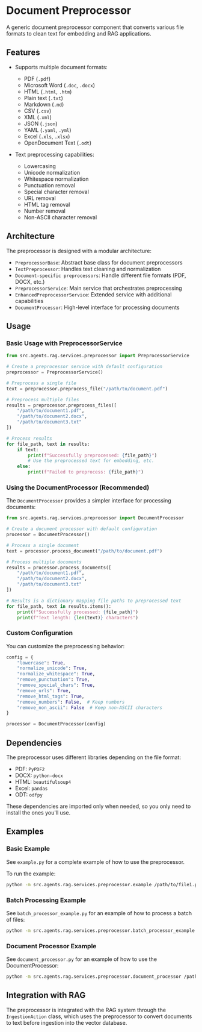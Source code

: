 # Document Preprocessor

A generic document preprocessor component that converts various file formats to clean text for embedding and RAG applications.

## Features

- Supports multiple document formats:
  - PDF (`.pdf`)
  - Microsoft Word (`.doc`, `.docx`)
  - HTML (`.html`, `.htm`)
  - Plain text (`.txt`)
  - Markdown (`.md`)
  - CSV (`.csv`)
  - XML (`.xml`)
  - JSON (`.json`)
  - YAML (`.yaml`, `.yml`)
  - Excel (`.xls`, `.xlsx`)
  - OpenDocument Text (`.odt`)

- Text preprocessing capabilities:
  - Lowercasing
  - Unicode normalization
  - Whitespace normalization
  - Punctuation removal
  - Special character removal
  - URL removal
  - HTML tag removal
  - Number removal
  - Non-ASCII character removal

## Architecture

The preprocessor is designed with a modular architecture:

- `PreprocessorBase`: Abstract base class for document preprocessors
- `TextPreprocessor`: Handles text cleaning and normalization
- `Document-specific preprocessors`: Handle different file formats (PDF, DOCX, etc.)
- `PreprocessorService`: Main service that orchestrates preprocessing
- `EnhancedPreprocessorService`: Extended service with additional capabilities
- `DocumentProcessor`: High-level interface for processing documents

## Usage

### Basic Usage with PreprocessorService

```python
from src.agents.rag.services.preprocessor import PreprocessorService

# Create a preprocessor service with default configuration
preprocessor = PreprocessorService()

# Preprocess a single file
text = preprocessor.preprocess_file("/path/to/document.pdf")

# Preprocess multiple files
results = preprocessor.preprocess_files([
    "/path/to/document1.pdf",
    "/path/to/document2.docx",
    "/path/to/document3.txt"
])

# Process results
for file_path, text in results:
    if text:
        print(f"Successfully preprocessed: {file_path}")
        # Use the preprocessed text for embedding, etc.
    else:
        print(f"Failed to preprocess: {file_path}")
```

### Using the DocumentProcessor (Recommended)

The `DocumentProcessor` provides a simpler interface for processing documents:

```python
from src.agents.rag.services.preprocessor import DocumentProcessor

# Create a document processor with default configuration
processor = DocumentProcessor()

# Process a single document
text = processor.process_document("/path/to/document.pdf")

# Process multiple documents
results = processor.process_documents([
    "/path/to/document1.pdf",
    "/path/to/document2.docx",
    "/path/to/document3.txt"
])

# Results is a dictionary mapping file paths to preprocessed text
for file_path, text in results.items():
    print(f"Successfully processed: {file_path}")
    print(f"Text length: {len(text)} characters")
```

### Custom Configuration

You can customize the preprocessing behavior:

```python
config = {
    "lowercase": True,
    "normalize_unicode": True,
    "normalize_whitespace": True,
    "remove_punctuation": True,
    "remove_special_chars": True,
    "remove_urls": True,
    "remove_html_tags": True,
    "remove_numbers": False,  # Keep numbers
    "remove_non_ascii": False  # Keep non-ASCII characters
}

processor = DocumentProcessor(config)
```

## Dependencies

The preprocessor uses different libraries depending on the file format:

- PDF: `PyPDF2`
- DOCX: `python-docx`
- HTML: `beautifulsoup4`
- Excel: `pandas`
- ODT: `odfpy`

These dependencies are imported only when needed, so you only need to install the ones you'll use.

## Examples

### Basic Example

See `example.py` for a complete example of how to use the preprocessor.

To run the example:

```bash
python -m src.agents.rag.services.preprocessor.example /path/to/file1.pdf /path/to/file2.docx
```

### Batch Processing Example

See `batch_processor_example.py` for an example of how to process a batch of files:

```bash
python -m src.agents.rag.services.preprocessor.batch_processor_example /path/to/file1.pdf /path/to/file2.docx
```

### Document Processor Example

See `document_processor.py` for an example of how to use the DocumentProcessor:

```bash
python -m src.agents.rag.services.preprocessor.document_processor /path/to/file1.pdf /path/to/file2.docx
```

## Integration with RAG

The preprocessor is integrated with the RAG system through the `IngestionAction` class, which uses the preprocessor to convert documents to text before ingestion into the vector database.
